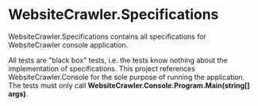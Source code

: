 # WebsiteCrawler.Specifications

WebsiteCrawler.Specifications contains all specifications for WebsiteCrawler console application.

All tests are "black box" tests, i.e. the tests know nothing about the implementation of specifications. This project references WebsiteCrawler.Console for the sole purpose of running the application. The tests must only call **WebsiteCrawler.Console.Program.Main(string[] args)**.